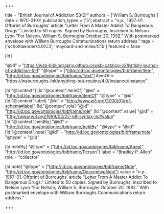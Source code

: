 +++

title = "British Journal of Addiction 53(2)"
authors = ['William S. Burroughs']
date = 1970-01-01
publication_types = ['5']
abstract = "n.p., 1957-01. Offprint of Burroughs' article \"Letter From A Master Addict To Dangerous Drugs.\" Limited to 50 copies. Signed by Burroughs, inscribed to Nelson Lyon \"For Nelson, William S. Burroughs October 20, 1992.\" With postmarked envelope with William Burroughs Communications return address."
tags = ['schottlaender/4.0/C3', 'maynard-and-miles/C1b']
featured = false

[ld]

"@id" = "https://wsb-bibliography.github.io/wsb-catalog-v2/british-journal-of-addiction-5-1"
"@type" = ["http://id.loc.gov/ontologies/bibframe/Item", "http://id.loc.gov/ontologies/bibframe/Text"]
itemOf = "https://wsburroughs.link/anything-but-routine/4.0/instance/instance"

[ld."@context"]
    [ld."@context".itemOf]
    "@id" = "http://id.loc.gov/ontologies/bibframe/itemOf"
    "@type" = "@id"
    [ld."@context".label]
    "@id" = "http://www.w3.org/2000/01/rdf-schema#label"
    [ld."@context".role]
    "@id" = "http://id.loc.gov/ontologies/bibframe/role"
    [ld."@context".value]
    "@id" = "http://www.w3.org/1999/02/22-rdf-syntax-ns#value"
    [ld."@context".heldBy]
    "@id" = "http://id.loc.gov/ontologies/bibframe/heldBy"
    "@type" = "@id"
    [ld."@context".note]
    "@id" = "http://id.loc.gov/ontologies/bibframe/note"
    "@type" = "@id"

[ld.heldBy]
"@type" = ["http://id.loc.gov/ontologies/bibframe/Agent", "http://id.loc.gov/ontologies/bibframe/Person"]
label = "Bradley P. Allen"
role = "collector"

[ld.note]
"@type" = ["http://id.loc.gov/ontologies/bibframe/Note", "http://id.loc.gov/ontologies/bibframe/DescriptiveNote"]
value = "n.p., 1957-01. Offprint of Burroughs' article \"Letter From A Master Addict To Dangerous Drugs.\" Limited to 50 copies. Signed by Burroughs, inscribed to Nelson Lyon \"For Nelson, William S. Burroughs October 20, 1992.\" With postmarked envelope with William Burroughs Communications return address."

+++
